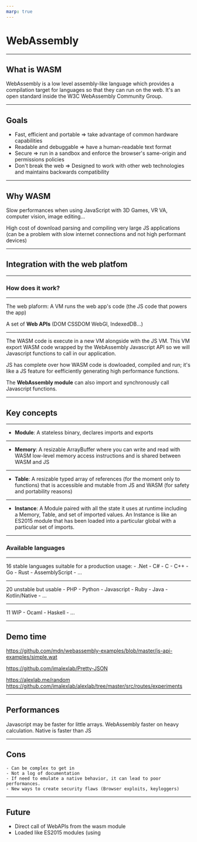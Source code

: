 ```yaml
---
marp: true
---
```

<!-- theme: uncover -->
<!-- size: a4 -->

# WebAssembly
---
## What is WASM

WebAssembly is a low level assembly-like language which provides a compilation target for languages so that they can run on the web.
It's an open standard inside the W3C WebAssembly Community Group.

---

## Goals
- Fast, efficient and portable => take advantage of common hardware capabilities
- Readable and debuggable => have a human-readable text format
- Secure => run in a sandbox and enforce the browser's same-origin and permissions  policies
- Don't break the web => Designed to work with other web technologies and maintains backwards compatibility

---

## Why WASM

Slow performances when using JavaScript with 3D Games, VR VA, computer vision, image editing...

High cost of download parsing and compiling very large JS applications (can be a problem with slow internet connections and not high performant devices)

---

## Integration with the web platfom

---

### How does it work?

---

The web plaform:
A VM runs the web app's code (the JS code that powers the app)

A set of __Web APIs__ (DOM CSSDOM WebGl, IndexedDB...)

---

The WASM code is execute in a new VM alongside with the JS VM. This VM export WASM code wrapped by the WebAssembly Javascript API so we will Javascript functions to call in our application.

JS has complete over how WASM code is dowloaded, compiled and run; it's like a JS feature for eefficiently generating high performance functions.

The **WebAssembly module** can also import and synchronously call Javascript functions.

---

## Key concepts

---

- __Module__: A stateless binary, declares imports and exports

---
- __Memory__: A resizable ArrayBuffer where you can write and read with WASM low-level memory access instructions and is shared between WASM and JS
---
- __Table__: A resizable typed array of references (for the moment only to functions) that is accessible and mutable from JS and WASM (for safety and portability reasons)
---
- __Instance__: A Module paired with all the state it uses at runtime including a Memory, Table, and set of imported values. An Instance is like an ES2015 module that has been loaded into a particular global with a particular set of imports.

---
### Available languages
---
16 stable languages suitable for a production usage:
    - .Net 
    - C#
    - C
    - C++
    - Go
    - Rust
    - AssemblyScript
    - ...

---

20 unstable but usable
    - PHP
    - Python
    - Javascript
    - Ruby
    - Java
    - Kotlin/Native
    - ...

---

11 WIP
    - Ocaml
    - Haskell
    - ...

---

## Demo time

https://github.com/mdn/webassembly-examples/blob/master/js-api-examples/simple.wat

https://github.com/imalexlab/Pretty-JSON

https://alexlab.me/random
https://github.com/imalexlab/alexlab/tree/master/src/routes/experiments

---

## Performances

Javascript may be faster for little arrays.
WebAssembly faster on heavy calculation.
Native is faster than JS

---

## Cons
    - Can be complex to get in
    - Not a log of documentation
    - If need to emulate a native behavior, it can lead to poor performances.
    - New ways to create security flaws (Browser exploits, keyloggers)

---

## Future
- Direct call of WebAPIs from the wasm module
- Loaded like ES2015 modules (using <script type='module'>)
- WebAssembly as a real platform (backend, IOT)

---

## Links
https://github.com/appcypher/awesome-wasm-langs
https://developer.mozilla.org/en-US/docs/WebAssembly
https://webassembly.org/
https://webassembly.studio/
https://github.com/mdn/webassembly-examples/tree/master/js-api-examples
https://medium.com/@torch2424/webassembly-is-fast-a-real-world-benchmark-of-webassembly-vs-es6-d85a23f8e193
https://www.usenix.org/system/files/atc19-jangda.pdf
